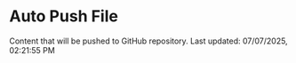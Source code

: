 # Auto Push File

Content that will be pushed to GitHub repository.
Last updated: 07/07/2025, 02:21:55 PM
